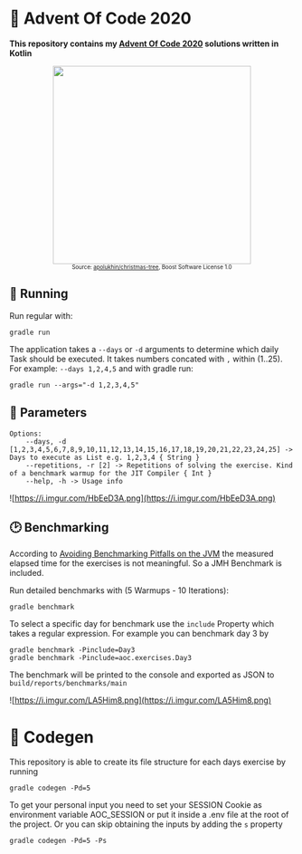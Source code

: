 # 🎄 Advent Of Code 2020

**This repository contains my [Advent Of Code 2020](https://adventofcode.com/) solutions written in Kotlin**

<p align="center"><img height="350" width="auto" src="https://i.imgur.com/l1iQzgN.png" />
<br />
<sub><sup>Source: <a href="https://github.com/apolukhin/christmas-tree">apolukhin/christmas-tree</a>, Boost Software License 1.0</sub></sup></p>

## 🚀 Running

Run regular with:
```
gradle run
```

The application takes a `--days` or `-d` arguments to determine which daily Task should be executed. It takes numbers concated with `,` within (1..25). For example: `--days 1,2,4,5` and with gradle run:

```
gradle run --args="-d 1,2,3,4,5"
```

## 🧰 Parameters

```
Options:
    --days, -d [1,2,3,4,5,6,7,8,9,10,11,12,13,14,15,16,17,18,19,20,21,22,23,24,25] -> Days to execute as List e.g. 1,2,3,4 { String }
    --repetitions, -r [2] -> Repetitions of solving the exercise. Kind of a benchmark warmup for the JIT Compiler { Int }
    --help, -h -> Usage info
```

![https://i.imgur.com/HbEeD3A.png](https://i.imgur.com/HbEeD3A.png)

## 🕑 Benchmarking

According to [Avoiding Benchmarking Pitfalls on the JVM](https://www.oracle.com/technical-resources/articles/java/architect-benchmarking.html) the measured elapsed time for the exercises is not meaningful. So a JMH Benchmark is included.

Run detailed benchmarks with (5 Warmups - 10 Iterations):
```
gradle benchmark
```

To select a specific day for benchmark use the `include` Property which takes a regular expression. For example you can benchmark day 3 by 
```
gradle benchmark -Pinclude=Day3
gradle benchmark -Pinclude=aoc.exercises.Day3
```

The benchmark will be printed to the console and exported as JSON to `build/reports/benchmarks/main`

![https://i.imgur.com/LA5Him8.png](https://i.imgur.com/LA5Him8.png)

# 🧙 Codegen

This repository is able to create its file structure for each days exercise by running
```
gradle codegen -Pd=5
```
To get your personal input you need to set your SESSION Cookie as environment variable AOC_SESSION or put it inside a .env file at the root of the project.
Or you can skip obtaining the inputs by adding the `s` property
```
gradle codegen -Pd=5 -Ps
```